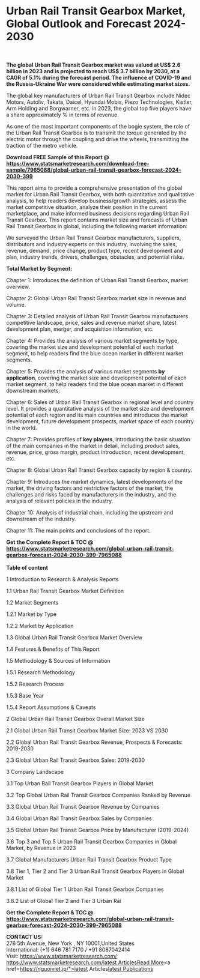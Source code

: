 <h1>Urban Rail Transit Gearbox Market, Global Outlook and Forecast 2024-2030</h1><br/><p><strong>The global Urban Rail Transit Gearbox market was valued at US$ 2.6 billion in 2023 and is projected to reach US$ 3.7 billion by 2030, at a <strong>CAGR</strong> of 5.1% during the forecast period. The influence of COVID-19 and the Russia-Ukraine War were considered while estimating market sizes.</strong></p><p>The global key manufacturers of Urban Rail Transit Gearbox include Nidec Motors, Autoliv, Takata, Daicel, Hyundai Mobis, Piezo Technologies, Kistler, Arm Holding and Borgwarner, etc. in 2023, the global top five players have a share approximately % in terms of revenue.</p><p>As one of the most important components of the bogie system, the role of the Urban Rail Transit Gearbox is to transmit the torque generated by the electric motor through the coupling and drive the wheels, transmitting the traction of the metro vehicle.</p><p><strong>Download FREE Sample of this Report @ <a href="https://www.statsmarketresearch.com/download-free-sample/7965088/global-urban-rail-transit-gearbox-forecast-2024-2030-399">https://www.statsmarketresearch.com/download-free-sample/7965088/global-urban-rail-transit-gearbox-forecast-2024-2030-399</a></strong></p><p>This report aims to provide a comprehensive presentation of the global market for Urban Rail Transit Gearbox, with both quantitative and qualitative analysis, to help readers develop business/growth strategies, assess the market competitive situation, analyze their position in the current marketplace, and make informed business decisions regarding Urban Rail Transit Gearbox. This report contains market size and forecasts of Urban Rail Transit Gearbox in global, including the following market information:</p><p>We surveyed the Urban Rail Transit Gearbox manufacturers, suppliers, distributors and industry experts on this industry, involving the sales, revenue, demand, price change, product type, recent development and plan, industry trends, drivers, challenges, obstacles, and potential risks.</p><p><strong>Total Market by Segment:</strong></p><p>Chapter 1: Introduces the definition of Urban Rail Transit Gearbox, market overview.</p><p>Chapter 2: Global Urban Rail Transit Gearbox market size in revenue and volume.</p><p>Chapter 3: Detailed analysis of Urban Rail Transit Gearbox manufacturers competitive landscape, price, sales and revenue market share, latest development plan, merger, and acquisition information, etc.</p><p>Chapter 4: Provides the analysis of various market segments by type, covering the market size and development potential of each market segment, to help readers find the blue ocean market in different market segments.</p><p>Chapter 5: Provides the analysis of various market segments <strong>by application</strong>, covering the market size and development potential of each market segment, to help readers find the blue ocean market in different downstream markets.</p><p>Chapter 6: Sales of Urban Rail Transit Gearbox in regional level and country level. It provides a quantitative analysis of the market size and development potential of each region and its main countries and introduces the market development, future development prospects, market space of each country in the world.</p><p>Chapter 7: Provides profiles of <strong>key players</strong>, introducing the basic situation of the main companies in the market in detail, including product sales, revenue, price, gross margin, product introduction, recent development, etc.</p><p>Chapter 8: Global Urban Rail Transit Gearbox capacity by region & country.</p><p>Chapter 9: Introduces the market dynamics, latest developments of the market, the driving factors and restrictive factors of the market, the challenges and risks faced by manufacturers in the industry, and the analysis of relevant policies in the industry.</p><p>Chapter 10: Analysis of industrial chain, including the upstream and downstream of the industry.</p><p>Chapter 11: The main points and conclusions of the report.</p><div><b>Get the Complete Report & TOC @ <a href="https://www.statsmarketresearch.com/global-urban-rail-transit-gearbox-forecast-2024-2030-399-7965088">https://www.statsmarketresearch.com/global-urban-rail-transit-gearbox-forecast-2024-2030-399-7965088</a></b></div><br><b>Table of content</b><p>1 Introduction to Research & Analysis Reports<br />
 
  1.1 Urban Rail Transit Gearbox Market Definition<br />
 
  1.2 Market Segments<br />
 
  1.2.1 Market by Type<br />
 
  1.2.2 Market by Application<br />
 
  1.3 Global Urban Rail Transit Gearbox Market Overview<br />
 
  1.4 Features & Benefits of This Report<br />
 
  1.5 Methodology & Sources of Information<br />
 
  1.5.1 Research Methodology<br />
 
  1.5.2 Research Process<br />
 
  1.5.3 Base Year<br />
 
  1.5.4 Report Assumptions & Caveats<br />
 
 2 Global Urban Rail Transit Gearbox Overall Market Size<br />
 
  2.1 Global Urban Rail Transit Gearbox Market Size: 2023 VS 2030<br />
 
  2.2 Global Urban Rail Transit Gearbox Revenue, Prospects & Forecasts: 2019-2030<br />
 
  2.3 Global Urban Rail Transit Gearbox Sales: 2019-2030<br />
 
 3 Company Landscape<br />
 
  3.1 Top Urban Rail Transit Gearbox Players in Global Market<br />
 
  3.2 Top Global Urban Rail Transit Gearbox Companies Ranked by Revenue<br />
 
  3.3 Global Urban Rail Transit Gearbox Revenue by Companies<br />
 
  3.4 Global Urban Rail Transit Gearbox Sales by Companies<br />
 
  3.5 Global Urban Rail Transit Gearbox Price by Manufacturer (2019-2024)<br />
 
  3.6 Top 3 and Top 5 Urban Rail Transit Gearbox Companies in Global Market, by Revenue in 2023<br />
 
  3.7 Global Manufacturers Urban Rail Transit Gearbox Product Type<br />
 
  3.8 Tier 1, Tier 2 and Tier 3 Urban Rail Transit Gearbox Players in Global Market<br />
 
  3.8.1 List of Global Tier 1 Urban Rail Transit Gearbox Companies<br />
 
  3.8.2 List of Global Tier 2 and Tier 3 Urban Rai<br><div><b>Get the Complete Report & TOC @ <a href="https://www.statsmarketresearch.com/global-urban-rail-transit-gearbox-forecast-2024-2030-399-7965088">https://www.statsmarketresearch.com/global-urban-rail-transit-gearbox-forecast-2024-2030-399-7965088</a></b></div></p> <b>CONTACT US:</b><br>276 5th Avenue, New York , NY 10001,United States<br>International: (+1) 646 781 7170 / +91 8087042414<br>Visit: <a href="https://www.statsmarketresearch.com/">https://www.statsmarketresearch.com/</a><br><a href="https://gyeongbokgung.com">https://www.statsmarketresearch.com/</a><a href="https://hallyeomaritime.com">latest Articles</a><a href="https://jingwansa.com">Read More</a><a href=https://nguoiviet.jp/">latest Articles</a><a href="https://www.intelmarketresearch.com/">latest Publications</a>